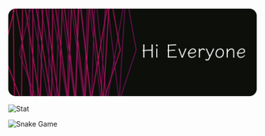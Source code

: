 ![Namrata](https://github.com/namratanimmi/namratanimmi/blob/main/Git-readme-1.png)

![Stat](https://github-readme-stats.vercel.app/api?username=namratanimmi&show_icons=true&title_color=E88795&icon_color=FF33FF&text_color=D6BCD5&bg_color=151515)

![Snake Game](https://raw.githubusercontent.com/namratanimmi/namratanimmi/output/github-contribution-grid-snake.svg)


<!---
namratanimmi/namratanimmi is a ✨ special ✨ repository because its `README.md` (this file) appears on your GitHub profile.
You can click the Preview link to take a look at your changes.
--->
